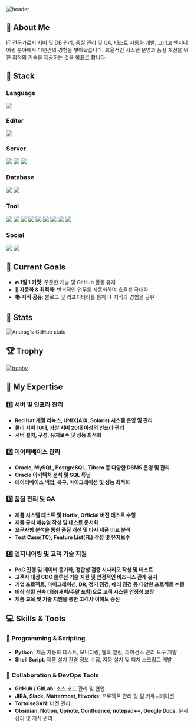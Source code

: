 ![header](https://capsule-render.vercel.app/api?type=Speech&color=1E90FF&height=200&section=header&text=I%20keep%20going,%20no%20matter%20what.&fontSize=60&fontColor=FFFFFF)

## 👀 About Me
IT 전문가로서 서버 및 DB 관리, 품질 관리 및 QA, 테스트 자동화 개발, 그리고 엔지니어링 분야에서 다년간의 경험을 쌓아왔습니다.
효율적인 시스템 운영과 품질 개선을 위한 최적의 기술을 제공하는 것을 목표로 합니다.

## 📌 Stack
### Language
<img src="https://img.shields.io/badge/Python-3776AB?style=flat-square&logo=Python&logoColor=white"/>

### Editor
<img src="https://img.shields.io/badge/Pycharm-000000?style=flat-square&logo=Pycharm&logoColor=white"/>

### Server
<img src="https://img.shields.io/badge/Linux-FCC624?style=flat-square&logo=Linux&logoColor=white"/> <img src="https://img.shields.io/badge/LinuxServer-DA3B8A?style=flat-square&logo=LinuxServer&logoColor=white"/> <img src="https://img.shields.io/badge/RedHat-EE0000?style=flat-square&logo=RedHat&logoColor=white"/>

### Database
<img src="https://img.shields.io/badge/MySQL-4479A1?style=flat-square&logo=MySQL&logoColor=white"/> <img src="https://img.shields.io/badge/PostgreSQL-4169E1?style=flat-square&logo=PostgreSQL&logoColor=white"/>

### Tool
<img src="https://img.shields.io/badge/Confluence-172B4D?style=flat-square&logo=Confluence&logoColor=white"/> <img src="https://img.shields.io/badge/Jira-0052CC?style=flat-square&logo=Jira&logoColor=white"/> <img src="https://img.shields.io/badge/Slack-4A154B?style=flat-square&logo=Slack&logoColor=white"/> <img src="https://img.shields.io/badge/Mattermost-0058CC?style=flat-square&logo=Mattermost&logoColor=white"/> <img src="https://img.shields.io/badge/Nextcloud-0082C9?style=flat-square&logo=Nextcloud&logoColor=white"/> <img src="https://img.shields.io/badge/GitHub-181717?style=flat-square&logo=GitHub&logoColor=white"/> <img src="https://img.shields.io/badge/GitLab-FC6D26?style=flat-square&logo=GitLab&logoColor=white"/> <img src="https://img.shields.io/badge/Notion-000000?style=flat-square&logo=Notion&logoColor=white"/> <img src="https://img.shields.io/badge/Notepad++-90E59A?style=flat-square&logo=Notepad++&logoColor=white"/>

### Social
<img src="https://img.shields.io/badge/Naver-03C75A?style=flat-square&logo=Naver&logoColor=white"/> <img src="https://img.shields.io/badge/YouTube-FF0000?style=flat-square&logo=YouTube&logoColor=white"/>

## 🎯 **Current Goals**
- **🔥 1일 1 커밋**: 꾸준한 개발 및 GitHub 활동 유지
- **🤖 자동화 & 최적화**: 반복적인 업무를 자동화하여 효율성 극대화
- **📚 지식 공유**: 블로그 및 리포지터리를 통해 IT 지식과 경험을 공유

## 🔋 **Stats** 
![Anurag's GitHub stats](https://github-readme-stats.vercel.app/api?username=bigjunhyeok&show_icons=true&theme=dark)

## 🏆 **Trophy**
[![trophy](https://github-profile-trophy.vercel.app/?username=bigjunhyeok)](https://github.com/ryo-ma/github-profile-trophy)

## 🔎 **My Expertise**

### 1️⃣ 서버 및 인프라 관리
- **Red Hat 계열 리눅스, UNIX(AIX, Solaris) 시스템 운영 및 관리**
- **물리 서버 10대, 가상 서버 20대 이상의 인프라 관리**
- **서버 설치, 구성, 유지보수 및 성능 최적화**

### 2️⃣ 데이터베이스 관리
- **Oracle, MySQL, PostgreSQL, Tibero 등 다양한 DBMS 운영 및 관리**
- **Oracle 아키텍처 분석 및 SQL 튜닝**
- **데이터베이스 백업, 복구, 마이그레이션 및 성능 최적화**

### 3️⃣ 품질 관리 및 QA
- **제품 시스템 테스트 및 Hotfix, Official 버전 테스트 수행**
- **제품 공식 매뉴얼 작성 및 테스트 문서화**
- **요구사항 분석을 통한 품질 개선 및 타사 제품 비교 분석**
- **Test Case(TC), Feature List(FL) 작성 및 유지보수**

### 4️⃣ 엔지니어링 및 고객 기술 지원
- **PoC 진행 및 데이터 동기화, 정합성 검증 시나리오 작성 및 테스트**
- **고객사 대상 CDC 솔루션 기술 지원 및 안정적인 비즈니스 관계 유지**
- **기업 프로젝트, 마이그레이션, DR, 정기 점검, 에러 점검 등 다양한 프로젝트 수행**
- **비상 상황 신속 대응(새벽/주말 포함)으로 고객 시스템 안정성 보장**
- **제품 교육 및 기술 지원을 통한 고객사 이해도 증진**

## 💻 **Skills & Tools**

### 🔹 **Programming & Scripting**
- **Python**: 제품 자동화 테스트, 모니터링, 웹훅 알림, 라이선스 관리 도구 개발
- **Shell Script**: 제품 설치 환경 정보 수집, 자동 설치 및 패치 스크립트 개발

### 🔹 **Collaboration & DevOps Tools**
- **GitHub / GitLab**: 소스 코드 관리 및 협업
- **JIRA, Slack, Mattermost, Hiworks**: 프로젝트 관리 및 팀 커뮤니케이션
- **TortoiseSVN**: 버전 관리
- **Obsidian, Notion, Upnote, Confluence, notepad++, Google Docs**: 문서 정리 및 지식 관리
